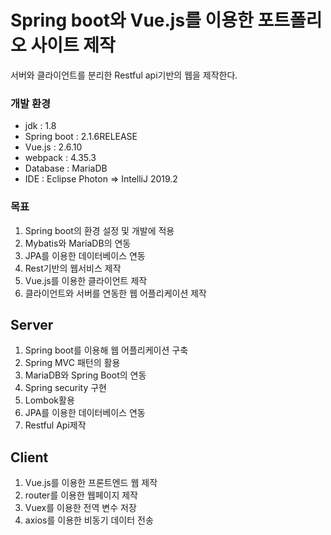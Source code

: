 # Spring boot와 Vue.js를 이용한 포트폴리오 사이트 제작

서버와 클라이언트를 분리한 Restful api기반의 웹을 제작한다.

### 개발 환경
* jdk : 1.8
* Spring boot : 2.1.6RELEASE
* Vue.js : 2.6.10
* webpack : 4.35.3
* Database : MariaDB
* IDE : Eclipse Photon => IntelliJ 2019.2

### 목표
1. Spring boot의 환경 설정 및 개발에 적용
2. Mybatis와 MariaDB의 연동
3. JPA를 이용한 데이터베이스 연동
4. Rest기반의 웹서비스 제작
5. Vue.js를 이용한 클라이언트 제작
6. 클라이언트와 서버를 연동한 웹 어플리케이션 제작

## Server
1. Spring boot를 이용해 웹 어플리케이션 구축
2. Spring MVC 패턴의 활용
3. MariaDB와 Spring Boot의 연동
4. Spring security 구현
5. Lombok활용
6. JPA를 이용한 데이터베이스 연동
7. Restful Api제작

## Client
1. Vue.js를 이용한 프론트엔드 웹 제작
2. router를 이용한 웹페이지 제작
3. Vuex를 이용한 전역 변수 저장
4. axios를 이용한 비동기 데이터 전송
